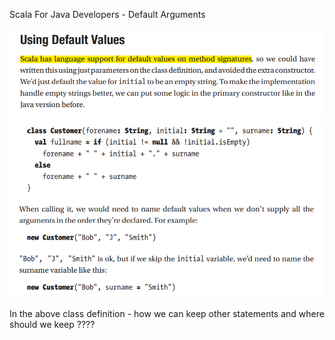 Scala For Java Developers - Default Arguments

![](/assets/classes1.png)![](/assets/classes2.png)

In the above class definition - how we can keep other statements and where should we keep ????

